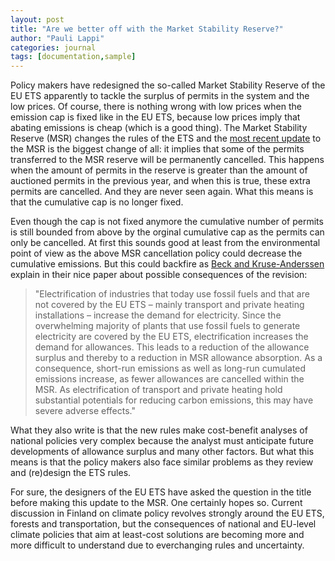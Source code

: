 ```yaml
---
layout: post
title: "Are we better off with the Market Stability Reserve?"
author: "Pauli Lappi"
categories: journal
tags: [documentation,sample]
---
```


Policy makers have redesigned the so-called Market Stability Reserve of the EU ETS apparently to tackle the surplus of permits in the system and the low prices. Of course,
there is nothing wrong with low prices when the emission cap is fixed like in the EU ETS, because low prices imply that abating emissions is cheap (which is a good thing). The Market Stability Reserve (MSR)
changes the rules of the ETS and the [most recent update](https://ec.europa.eu/clima/policies/ets/revision_en) to the MSR is the biggest change of all: it implies that some of the permits transferred to
the MSR reserve will be permanently cancelled. This happens when the amount of permits in the reserve is greater than the amount of auctioned permits in the previous year, and when
this is true, these extra permits are cancelled. And they are never seen again. What this means is that the cumulative cap is no longer fixed.  

Even though the cap is not fixed anymore the cumulative number of permits is still bounded from above by the orginal cumulative cap as the permits can only be cancelled. At first
this sounds good at least from the environmental point of view as the above MSR cancellation policy could decrease the cumulative emissions. But this could backfire as 
[Beck and Kruse-Anderssen](https://link.springer.com/article/10.1007/s10640-020-00518-w) explain in their nice paper about possible consequences of the revision:

>"Electrification of industries that today use
fossil fuels and that are not covered by the EU ETS – mainly transport and private heating
installations – increase the demand for electricity. Since the overwhelming majority of
plants that use fossil fuels to generate electricity are covered by the EU ETS, electrification
increases the demand for allowances. This leads to a reduction of the allowance surplus
and thereby to a reduction in MSR allowance absorption. As a consequence, short-run
emissions as well as long-run cumulated emissions increase, as fewer allowances are cancelled
within the MSR. As electrification of transport and private heating hold substantial
potentials for reducing carbon emissions, this may have severe adverse effects."

What they also write is that the new rules make cost-benefit analyses of national policies very complex because the analyst must anticipate future developments of allowance surplus and many
other factors. But what this means is that the policy makers also face similar problems as they review and (re)design the ETS rules. 

For sure, the designers of the EU ETS have asked 
the question in the title before making this update to the MSR. One certainly hopes so. Current discussion 
in Finland on climate policy revolves strongly around the EU ETS, forests and transportation, but the consequences of national and EU-level
climate policies that aim at least-cost solutions are becoming more and more difficult to understand due to everchanging rules and uncertainty.




